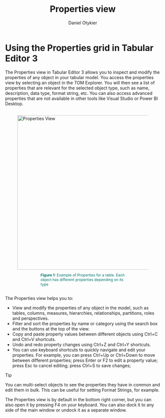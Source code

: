 ﻿---
uid: properties-view
title: Properties view
author: Daniel Otykier
updated: 2021-09-08
applies_to:
  editions:
    - edition: Desktop
    - edition: Business
    - edition: Enterprise
---
# Using the Properties grid in Tabular Editor 3

The Properties view in Tabular Editor 3 allows you to inspect and modify the properties of any object in your tabular model. 
You access the properties view by selecting an object in the TOM Explorer. You will then see a list of properties that are relevant for the selected object type, such as name, description, data type, format string, etc.
You can also access advanced properties that are not available in other tools like Visual Studio or Power BI Desktop.

<figure style="padding-top: 15px;">
  <img class="noscale" src="~/images/user-interface/properties-view.png" alt="Properties View" style="width: 500px;"/>
  <figcaption style="font-size: 12px; padding-top: 10px; padding-bottom: 15px; padding-left: 75px; padding-right: 75px; color:#00766e"><strong>Figure 1:</strong> Example of Properties for a table. Each object has different properties depending on its type </figcaption>
</figure>


The Properties view helps you to:

- View and modify the properties of any object in the model, such as tables, columns, measures, hierarchies, relationships, partitions, roles and perspectives.
- Filter and sort the properties by name or category using the search box and the buttons at the top of the view.
- Copy and paste property values between different objects using Ctrl+C and Ctrl+V shortcuts.
- Undo and redo property changes using Ctrl+Z and Ctrl+Y shortcuts.
- You can use keyboard shortcuts to quickly navigate and edit your properties. For example, you can press Ctrl+Up or Ctrl+Down to move between different properties; press Enter or F2 to edit a property value; press Esc to cancel editing; press Ctrl+S to save changes;

> [!TIP]
> You can multi-select objects to see the properties they have in common and edit them in bulk. This can be useful for setting Format Strings, for example.


The Properties view is by default in the bottom right corner, but you can also open it by pressing F4 on your keyboard. You can also dock it to any side of the main window or undock it as a separate window.
